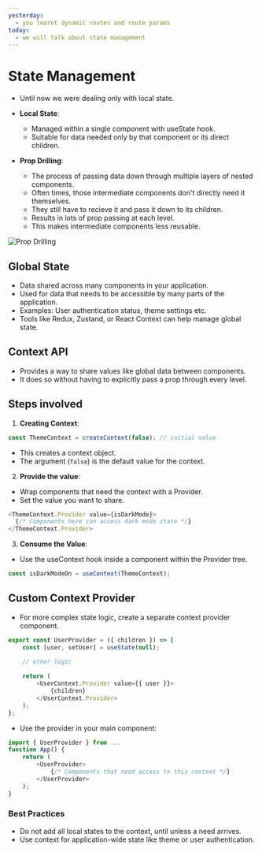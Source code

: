 ```yaml
---
yesterday:
  - you learnt dynamic routes and route params
today:
  - we will talk about state management
---
```


# State Management

- Until now we were dealing only with local state.

- **Local State**:
  - Managed within a single component with useState hook.
  - Suitable for data needed only by that component or its direct children.
  
- **Prop Drilling**:
  - The process of passing data down through multiple layers of nested components.
  - Often times, those intermediate components don't directly need it themselves.
  - They still have to recieve it and pass it down to its children.
  - Results in lots of prop passing at each level.
  - This makes intermediate components less reusable.

![Prop Drilling](https://react.dev/_next/image?url=%2Fimages%2Fdocs%2Fdiagrams%2Fpassing_data_prop_drilling.png&w=1920&q=75)

## Global State

- Data shared across many components in your application.
- Used for data that needs to be accessible by many parts of the application.
- Examples: User authentication status, theme settings etc.
- Tools like Redux, Zustand, or React Context can help manage global state.

## Context API

- Provides a way to share values like global data between components.
- It does so without having to explicitly pass a prop through every level.

## Steps involved

1. **Creating Context**:

  ```javascript
  const ThemeContext = createContext(false); // initial value
  ```
  - This creates a context object. 
  - The argument (`false`) is the default value for the context.

2. **Provide the value**:
  - Wrap components that need the context with a Provider.
  - Set the value you want to share.

  ```javascript
  <ThemeContext.Provider value={isDarkMode}> 
    {/* Components here can access dark mode state */}
  </ThemeContext.Provider>
  ```
3. **Consume the Value**:
  - Use the useContext hook inside a component within the Provider tree.

  ```javascript
  const isDarkModeOn = useContext(ThemeContext);
  ```

## Custom Context Provider

- For more complex state logic, create a separate context provider component.

```javascript
export const UserProvider = ({ children }) => {
    const [user, setUser] = useState(null);

    // other logic
    
    return (
        <UserContext.Provider value={{ user }}>
            {children}
        </UserContext.Provider>
    );
};
```

- Use the provider in your main component:
```javascript
import { UserProvider } from ...
function App() {
    return (
        <UserProvider>
            {/* Components that need access to this context */}
        </UserProvider>
    );
}
```

### Best Practices
- Do not add all local states to the context, until unless a need arrives.
- Use context for application-wide state like theme or user authentication.
